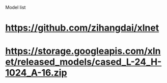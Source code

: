 Model list
# https://github.com/zihangdai/xlnet
# https://storage.googleapis.com/xlnet/released_models/cased_L-24_H-1024_A-16.zip
